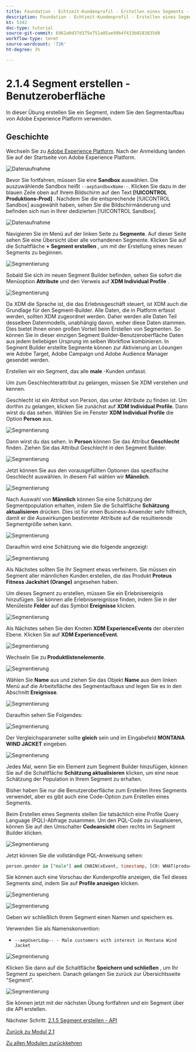 ```yaml
---
title: Foundation - Echtzeit-Kundenprofil - Erstellen eines Segments - Benutzeroberfläche
description: Foundation - Echtzeit-Kundenprofil - Erstellen eines Segments - Benutzeroberfläche
kt: 5342
doc-type: tutorial
source-git-commit: 6962a0d37d375e751a05ae99b4f433b0283835d0
workflow-type: tm+mt
source-wordcount: '726'
ht-degree: 3%

---
```


# 2.1.4 Segment erstellen - Benutzeroberfläche

In dieser Übung erstellen Sie ein Segment, indem Sie den Segmentaufbau von Adobe Experience Platform verwenden.

## Geschichte

Wechseln Sie zu [Adobe Experience Platform](https://experience.adobe.com/platform). Nach der Anmeldung landen Sie auf der Startseite von Adobe Experience Platform.

![Datenaufnahme](./../../../modules/datacollection/module1.2/images/home.png)

Bevor Sie fortfahren, müssen Sie eine **Sandbox** auswählen. Die auszuwählende Sandbox heißt ``--aepSandboxName--``. Klicken Sie dazu in der blauen Zeile oben auf Ihrem Bildschirm auf den Text **[!UICONTROL Produktions-Prod]** . Nachdem Sie die entsprechende [!UICONTROL Sandbox] ausgewählt haben, sehen Sie die Bildschirmänderung und befinden sich nun in Ihrer dedizierten [!UICONTROL Sandbox].

![Datenaufnahme](./../../../modules/datacollection/module1.2/images/sb1.png)

Navigieren Sie im Menü auf der linken Seite zu **Segmente**. Auf dieser Seite sehen Sie eine Übersicht über alle vorhandenen Segmente. Klicken Sie auf die Schaltfläche **+ Segment erstellen** , um mit der Erstellung eines neuen Segments zu beginnen.

![Segmentierung](./images/menuseg.png)

Sobald Sie sich im neuen Segment Builder befinden, sehen Sie sofort die Menüoption **Attribute** und den Verweis auf **XDM Individual Profile** .

![Segmentierung](./images/segmentationui.png)

Da XDM die Sprache ist, die das Erlebnisgeschäft steuert, ist XDM auch die Grundlage für den Segment-Builder. Alle Daten, die in Platform erfasst werden, sollten XDM zugeordnet werden. Daher werden alle Daten Teil desselben Datenmodells, unabhängig davon, woher diese Daten stammen. Dies bietet Ihnen einen großen Vorteil beim Erstellen von Segmenten. So können Sie in dieser einzigen Segment Builder-Benutzeroberfläche Daten aus jedem beliebigen Ursprung im selben Workflow kombinieren. In Segment Builder erstellte Segmente können zur Aktivierung an Lösungen wie Adobe Target, Adobe Campaign und Adobe Audience Manager gesendet werden.

Erstellen wir ein Segment, das alle **male** -Kunden umfasst.

Um zum Geschlechterattribut zu gelangen, müssen Sie XDM verstehen und kennen.

Geschlecht ist ein Attribut von Person, das unter Attribute zu finden ist. Um dorthin zu gelangen, klicken Sie zunächst auf **XDM Individual Profile**. Dann wirst du das sehen. Wählen Sie im Fenster **XDM Individual Profile** die Option **Person** aus.

![Segmentierung](./images/person.png)

Dann wirst du das sehen. In **Person** können Sie das Attribut **Geschlecht** finden. Ziehen Sie das Attribut Geschlecht in den Segment Builder.

![Segmentierung](./images/gender.png)

Jetzt können Sie aus den vorausgefüllten Optionen das spezifische Geschlecht auswählen. In diesem Fall wählen wir **Männlich**.

![Segmentierung](./images/genderselection.png)

Nach Auswahl von **Männlich** können Sie eine Schätzung der Segmentpopulation erhalten, indem Sie die Schaltfläche **Schätzung aktualisieren** drücken. Dies ist für einen Business-Anwender sehr hilfreich, damit er die Auswirkungen bestimmter Attribute auf die resultierende Segmentgröße sehen kann.

![Segmentierung](./images/segmentpreview.png)

Daraufhin wird eine Schätzung wie die folgende angezeigt:

![Segmentierung](./images/segmentpreviewest.png)

Als Nächstes sollten Sie Ihr Segment etwas verfeinern. Sie müssen ein Segment aller männlichen Kunden erstellen, die das Produkt **Proteus Fitness Jackshirt (Orange)** angesehen haben.

Um dieses Segment zu erstellen, müssen Sie ein Erlebnisereignis hinzufügen. Sie können alle Erlebnisereignisse finden, indem Sie in der Menüleiste **Felder** auf das Symbol **Ereignisse** klicken.

![Segmentierung](./images/findee.png)

Als Nächstes sehen Sie den Knoten **XDM ExperienceEvents** der obersten Ebene. Klicken Sie auf **XDM ExperienceEvent**.

![Segmentierung](./images/see.png)

Wechseln Sie zu **Produktlistenelemente**.

![Segmentierung](./images/plitems.png)

Wählen Sie **Name** aus und ziehen Sie das Objekt **Name** aus dem linken Menü auf die Arbeitsfläche des Segmentaufbaus und legen Sie es in den Abschnitt **Ereignisse**.

![Segmentierung](./images/eeweb.png)

Daraufhin sehen Sie Folgendes:

![Segmentierung](./images/eewebpdtlname.png)

Der Vergleichsparameter sollte **gleich** sein und im Eingabefeld **MONTANA WIND JACKET** eingeben.

![Segmentierung](./images/pv.png)

Jedes Mal, wenn Sie ein Element zum Segment Builder hinzufügen, können Sie auf die Schaltfläche **Schätzung aktualisieren** klicken, um eine neue Schätzung der Population in Ihrem Segment zu erhalten.

Bisher haben Sie nur die Benutzeroberfläche zum Erstellen Ihres Segments verwendet, aber es gibt auch eine Code-Option zum Erstellen eines Segments.

Beim Erstellen eines Segments stellen Sie tatsächlich eine Profile Query Language (PQL)-Abfrage zusammen. Um den PQL-Code zu visualisieren, können Sie auf den Umschalter **Codeansicht** oben rechts im Segment Builder klicken.

![Segmentierung](./images/codeview.png)

Jetzt können Sie die vollständige PQL-Anweisung sehen:

```sql
person.gender in ["male"] and CHAIN(xEvent, timestamp, [C0: WHAT(productListItems.exists(name.equals("MONTANA WIND JACKET", false)))])
```

Sie können auch eine Vorschau der Kundenprofile anzeigen, die Teil dieses Segments sind, indem Sie auf **Profile anzeigen** klicken.

![Segmentierung](./images/previewprofiles.png)

![Segmentierung](./images/previewprofilesdtl.png)

Geben wir schließlich Ihrem Segment einen Namen und speichern es.

Verwenden Sie als Namenskonvention:

- `--aepUserLdap-- - Male customers with interest in Montana Wind Jacket`

![Segmentierung](./images/segmentname.png)

Klicken Sie dann auf die Schaltfläche **Speichern und schließen** , um Ihr Segment zu speichern. Danach gelangen Sie zurück zur Übersichtsseite &quot;Segment&quot;.

![Segmentierung](./images/savedsegment.png)

Sie können jetzt mit der nächsten Übung fortfahren und ein Segment über die API erstellen.

Nächster Schritt: [2.1.5 Segment erstellen - API](./ex5.md)

[Zurück zu Modul 2.1](./real-time-customer-profile.md)

[Zu allen Modulen zurückkehren](../../../overview.md)
